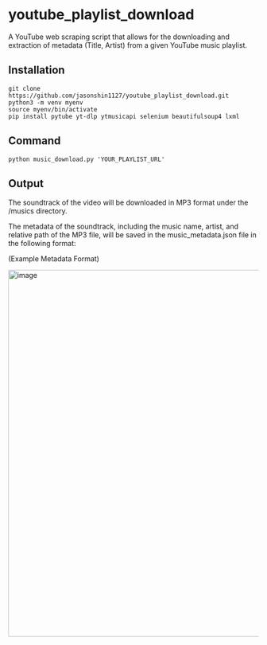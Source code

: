 # youtube_playlist_download

A YouTube web scraping script that allows for the downloading and extraction of metadata (Title, Artist) from a given YouTube music playlist.

## Installation

```
git clone https://github.com/jasonshin1127/youtube_playlist_download.git
python3 -m venv myenv
source myenv/bin/activate
pip install pytube yt-dlp ytmusicapi selenium beautifulsoup4 lxml
```

## Command

```
python music_download.py 'YOUR_PLAYLIST_URL'
```

## Output

The soundtrack of the video will be downloaded in MP3 format under the /musics directory.

The metadata of the soundtrack, including the music name, artist, and relative path of the MP3 file, will be saved in the music_metadata.json file in the following format:

(Example Metadata Format)

<img width="737" alt="image" src="https://github.com/user-attachments/assets/bc02e1cb-85b9-4c6b-8ad5-4f17acc52a5a">
